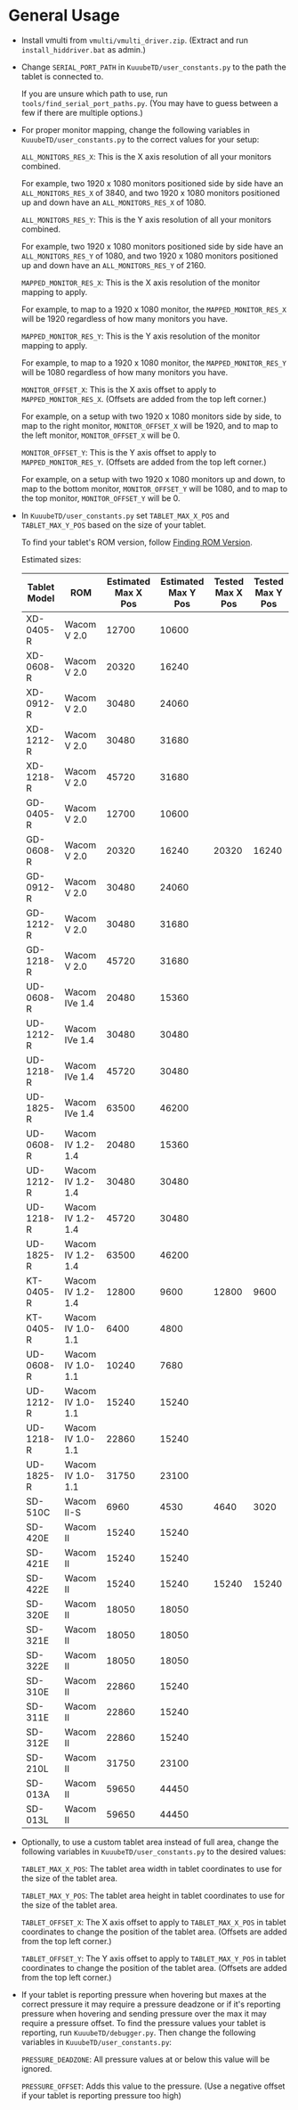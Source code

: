 # General Usage

- Install vmulti from `vmulti/vmulti_driver.zip`. (Extract and run `install_hiddriver.bat` as admin.)

- Change `SERIAL_PORT_PATH` in `KuuubeTD/user_constants.py` to the path the tablet is connected to.

    If you are unsure which path to use, run `tools/find_serial_port_paths.py`. (You may have to guess between a few if there are multiple options.)

- For proper monitor mapping, change the following variables in `KuuubeTD/user_constants.py` to the correct values for your setup: 

    `ALL_MONITORS_RES_X`: This is the X axis resolution of all your monitors combined. 
    
    For example, two 1920 x 1080 monitors positioned side by side have an `ALL_MONITORS_RES_X` of 3840, and two 1920 x 1080 monitors positioned up and down have an `ALL_MONITORS_RES_X` of 1080.

    `ALL_MONITORS_RES_Y`: This is the Y axis resolution of all your monitors combined. 
    
    For example, two 1920 x 1080 monitors positioned side by side have an `ALL_MONITORS_RES_Y` of 1080, and two 1920 x 1080 monitors positioned up and down have an `ALL_MONITORS_RES_Y` of 2160.

    `MAPPED_MONITOR_RES_X`: This is the X axis resolution of the monitor mapping to apply. 
    
    For example, to map to a 1920 x 1080 monitor, the `MAPPED_MONITOR_RES_X` will be 1920 regardless of how many monitors you have.

    `MAPPED_MONITOR_RES_Y`: This is the Y axis resolution of the monitor mapping to apply. 
    
    For example, to map to a 1920 x 1080 monitor, the `MAPPED_MONITOR_RES_Y` will be 1080 regardless of how many monitors you have.
    
    `MONITOR_OFFSET_X`: This is the X axis offset to apply to `MAPPED_MONITOR_RES_X`. (Offsets are added from the top left corner.)

    For example, on a setup with two 1920 x 1080 monitors side by side, to map to the right monitor, `MONITOR_OFFSET_X` will be 1920, and to map to the left monitor, `MONITOR_OFFSET_X` will be 0.
    
    `MONITOR_OFFSET_Y`: This is the Y axis offset to apply to `MAPPED_MONITOR_RES_Y`. (Offsets are added from the top left corner.)

    For example, on a setup with two 1920 x 1080 monitors up and down, to map to the bottom monitor, `MONITOR_OFFSET_Y` will be 1080, and to map to the top monitor, `MONITOR_OFFSET_Y` will be 0.

- In `KuuubeTD/user_constants.py` set `TABLET_MAX_X_POS` and `TABLET_MAX_Y_POS` based on the size of your tablet.
    
    To find your tablet's ROM version, follow [Finding ROM Version](./finding_rom_version.md).

    Estimated sizes:

    | Tablet Model | ROM              | Estimated Max X Pos | Estimated Max Y Pos | Tested Max X Pos | Tested Max Y Pos |
    |--------------|------------------|---------------------|---------------------|------------------|------------------|
    | XD-0405-R    | Wacom V 2.0      | 12700               | 10600               |                  |                  |
    | XD-0608-R    | Wacom V 2.0      | 20320               | 16240               |                  |                  |
    | XD-0912-R    | Wacom V 2.0      | 30480               | 24060               |                  |                  |
    | XD-1212-R    | Wacom V 2.0      | 30480               | 31680               |                  |                  |
    | XD-1218-R    | Wacom V 2.0      | 45720               | 31680               |                  |                  |
    | GD-0405-R    | Wacom V 2.0      | 12700               | 10600               |                  |                  |
    | GD-0608-R    | Wacom V 2.0      | 20320               | 16240               | 20320            | 16240            |
    | GD-0912-R    | Wacom V 2.0      | 30480               | 24060               |                  |                  |
    | GD-1212-R    | Wacom V 2.0      | 30480               | 31680               |                  |                  |
    | GD-1218-R    | Wacom V 2.0      | 45720               | 31680               |                  |                  |
    | UD-0608-R    | Wacom IVe 1.4    | 20480               | 15360               |                  |                  |
    | UD-1212-R    | Wacom IVe 1.4    | 30480               | 30480               |                  |                  |
    | UD-1218-R    | Wacom IVe 1.4    | 45720               | 30480               |                  |                  |
    | UD-1825-R    | Wacom IVe 1.4    | 63500               | 46200               |                  |                  |
    | UD-0608-R    | Wacom IV 1.2-1.4 | 20480               | 15360               |                  |                  |
    | UD-1212-R    | Wacom IV 1.2-1.4 | 30480               | 30480               |                  |                  |
    | UD-1218-R    | Wacom IV 1.2-1.4 | 45720               | 30480               |                  |                  |
    | UD-1825-R    | Wacom IV 1.2-1.4 | 63500               | 46200               |                  |                  |
    | KT-0405-R    | Wacom IV 1.2-1.4 | 12800               | 9600                | 12800            | 9600             |
    | KT-0405-R    | Wacom IV 1.0-1.1 | 6400                | 4800                |                  |                  |
    | UD-0608-R    | Wacom IV 1.0-1.1 | 10240               | 7680                |                  |                  |
    | UD-1212-R    | Wacom IV 1.0-1.1 | 15240               | 15240               |                  |                  |
    | UD-1218-R    | Wacom IV 1.0-1.1 | 22860               | 15240               |                  |                  |
    | UD-1825-R    | Wacom IV 1.0-1.1 | 31750               | 23100               |                  |                  |
    | SD-510C      | Wacom II-S       | 6960                | 4530                | 4640             | 3020             |
    | SD-420E      | Wacom II         | 15240               | 15240               |                  |                  |
    | SD-421E      | Wacom II         | 15240               | 15240               |                  |                  |
    | SD-422E      | Wacom II         | 15240               | 15240               | 15240            | 15240            |
    | SD-320E      | Wacom II         | 18050               | 18050               |                  |                  |
    | SD-321E      | Wacom II         | 18050               | 18050               |                  |                  |
    | SD-322E      | Wacom II         | 18050               | 18050               |                  |                  |
    | SD-310E      | Wacom II         | 22860               | 15240               |                  |                  |
    | SD-311E      | Wacom II         | 22860               | 15240               |                  |                  |
    | SD-312E      | Wacom II         | 22860               | 15240               |                  |                  |
    | SD-210L      | Wacom II         | 31750               | 23100               |                  |                  |
    | SD-013A      | Wacom II         | 59650               | 44450               |                  |                  |
    | SD-013L      | Wacom II         | 59650               | 44450               |                  |                  |

- Optionally, to use a custom tablet area instead of full area, change the following variables in `KuuubeTD/user_constants.py` to the desired values:

    `TABLET_MAX_X_POS`: The tablet area width in tablet coordinates to use for the size of the tablet area.

    `TABLET_MAX_Y_POS`: The tablet area height in tablet coordinates to use for the size of the tablet area.

    `TABLET_OFFSET_X`: The X axis offset to apply to `TABLET_MAX_X_POS` in tablet coordinates to change the position of the tablet area. (Offsets are added from the top left corner.)

    `TABLET_OFFSET_Y`: The Y axis offset to apply to `TABLET_MAX_Y_POS` in tablet coordinates to change the position of the tablet area. (Offsets are added from the top left corner.)

- If your tablet is reporting pressure when hovering but maxes at the correct pressure it may require a pressure deadzone or if it's reporting pressure when hovering and sending pressure over the max it may require a pressure offset. To find the pressure values your tablet is reporting, run `KuuubeTD/debugger.py`. Then change the following variables in `KuuubeTD/user_constants.py`:

    `PRESSURE_DEADZONE`: All pressure values at or below this value will be ignored.

    `PRESSURE_OFFSET`: Adds this value to the pressure. (Use a negative offset if your tablet is reporting pressure too high)